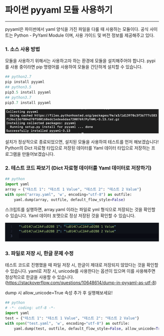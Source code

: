 파이썬 pyyaml 모듈 사용하기
============   
* * *  

pyyaml은 파이썬에서 yaml 양식을 가진 파일을 다룰 때 사용하는 모듈이다. 공식 사이트는 Python - PyYaml Module 이며, 사용 가이드 및 버전 정보를 제공해주고 있다.



### 1. 소스 사용 방법
모듈을 사용하기 위해서는 사용하고자 하는 환경에 모듈을 설치해주어야 합니다. pypi를 사용 중이라면 pip 명령어를 사용하여 모듈을 간단하게 설치할 수 있습니다.

``` python
## python2.7
pip install pyyaml
## python3.5
pip3.5 install pyyaml
## python3.7
pip3.7 install pyyaml
```
![ex_screenshot](./assets//pip_pyyaml.png)

설치가 정상적으로 종료되었으면, 설치된 모듈을 사용하여 테스트를 먼저 해보겠습니다!   
Python의 Dict 자료형 타입으로 저장된 데이터를 Yaml 데이터 타입으로 저장하는 프로그램을 만들어보겠습니다.


### 2. 테스트 코드 짜보기 (Dict 자료형 데이터를 Yaml 데이터로 저장하기)

``` python
## python
import yaml
array = {"테스트 1": "테스트 1 Value", "테스트 2": "테스트 2 Value"}
with open("array.yaml", 'w', encoding="utf-8") as outfile:
	yaml.dump(array, outfile, default_flow_style=False)
```

스크립트를 실행하면, array.yaml 이라는 파일로 yml 형식으로 저장되는 것을 확인할 수 있습니다. Yaml 데이터 포맷으로 정상 저장된 것을 확인할 수 있습니다. 

![ex_screenshot](./assets//error_pyyaml.png)

### 3. 파일로 저장 시, 한글 문제 수정
테스트 코드로 진행했을 때 파일 저장 시, 한글이 제대로 저장되지 않았다는 것을 확인할 수 있습니다. yaml로 저장 시, unicode를 사용한다는 옵션이 있으며 이를 사용해주면 정상적으로 한글을 사용할 수 있습니다. (https://stackoverflow.com/questions/10648614/dump-in-pyyaml-as-utf-8)

dump 시 allow_unicode=True 속성 추가 후 실행해보세요!

``` python
## python
# -*- coding: utf-8 -*-
import yaml
test = {"테스트 1": "테스트 1 Value", "테스트 2": "테스트 2 Value"}
with open("test.yaml", 'w', encoding="utf-8") as outfile:
	yaml.dump(test, outfile, default_flow_style=False, allow_unicode=True)
```

